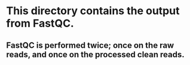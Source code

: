 # This directory contains the output from FastQC.
## FastQC is performed twice; once on the raw reads, and once on the processed clean reads.


